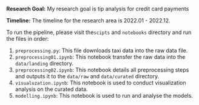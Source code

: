 **Research Goal:** My research goal is tip analysis for credit card payments

**Timeline:** The timeline for the research area is 2022.01 - 2022.12.

To run the pipeline, please visit the`scipts` and `notebooks` directory and run the files in order:
1. `preprocessing.py`: This file downloads taxi data into the raw data file.
1. `preprocessing01.ipynb`: This notebook transfer the raw data into the `data/landing` directory.
2. `preprocessing02.ipynb`: This notebook details all preprocessing steps and outputs it to the `data/raw` and `data/curated` directory.
3. `visualuzation.ipynb`: This notebook is used to conduct visualization analysis on the curated data.
4. `modelling.ipynb`: This notebook is used to run and analyse the models.

